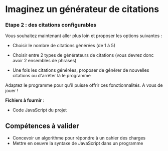 # Imaginez un générateur de citations

### Etape 2 : des citations configurables

Vous souhaitez maintenant aller plus loin et proposer les options suivantes :

* Choisir le nombre de citations générées (de 1 à 5)

* Choisir entre 2 types de générateurs de citations (vous devrez donc avoir 2 ensembles de phrases)

* Une fois les citations générées, proposer de générer de nouvelles citations ou d'arrêter là le programme

Adaptez le programme pour qu'il puisse offrir ces fonctionnalités. A vous de jouer !

**Fichiers à fournir** :

* Code JavaScript du projet

 

## Compétences à valider

* Concevoir un algorithme pour répondre à un cahier des charges
* Mettre en oeuvre la syntaxe de JavaScript dans un programme
